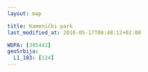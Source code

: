 ```yaml
---
layout: map

title: Kamenički park
last_modified_at: 2018-05-17T00:48:12+02:00

WDPA: [395442]
geoSrbija:
  L1_183: [124]
---
```

